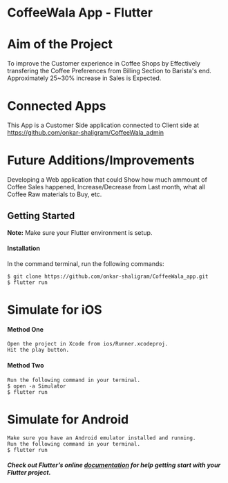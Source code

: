 # CoffeeWala App - Flutter

# Aim of the Project
To improve the Customer experience in Coffee Shops by Effectively transfering the Coffee Preferences from Billing Section to Barista's end. Approximately 25~30% increase in Sales is Expected.

# Connected Apps
This App is a Customer Side application connected to Client side at https://github.com/onkar-shaligram/CoffeeWala_admin

# Future Additions/Improvements
Developing a Web application that could Show how much ammount of Coffee Sales happened, Increase/Decrease from Last month, what all Coffee Raw materials to Buy, etc.




## Getting Started
**Note:** Make sure your Flutter environment is setup.

#### Installation

In the command terminal, run the following commands:

    $ git clone https://github.com/onkar-shaligram/CoffeeWala_app.git
    $ flutter run

# Simulate for iOS
#### Method One
    
    Open the project in Xcode from ios/Runner.xcodeproj.
    Hit the play button.

#### Method Two

    Run the following command in your terminal.
    $ open -a Simulator
    $ flutter run

# Simulate for Android

    Make sure you have an Android emulator installed and running.
    Run the following command in your terminal.
    $ flutter run

##### Check out Flutter’s online [documentation](http://flutter.io/) for help getting start with your Flutter project.

